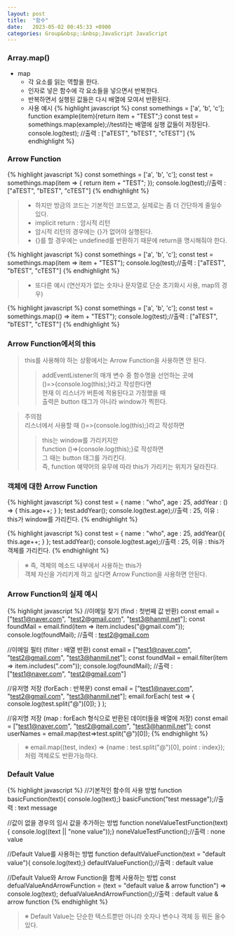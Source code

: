 ```yaml
---
layout: post
title:  "함수"
date:   2023-05-02 00:45:33 +0900
categories: Group&nbsp;:&nbsp;JavaScript JavaScript
---
```


### Array.map()

- map
    - 각 요소를 읽는 역할을 한다.
    - 인자로 넣은 함수에 각 요소들을 넣으면서 반복한다.
    - 반복하면서 실행된 값들은 다시 배열에 모여서 반환된다.
    - 사용 예시
        {% highlight javascript %}
        const somethings = ['a', 'b', 'c'];
        function example(item){return item + "TEST";}
        const test = somethings.map(example);//test라는 배열에 실행 값들이 저장된다.
        console.log(test); //출력 : ["aTEST", "bTEST", "cTEST"]
        {% endhighlight %}


### Arrow Function

{% highlight javascript %}
const somethings = ['a', 'b', 'c'];
const test = somethings.map(item => {
    return item + "TEST";
});
console.log(test);//출력 : ["aTEST", "bTEST", "cTEST"]
{% endhighlight %}
  
> - 하지만 방금의 코드는 기본적인 코드였고, 실제로는 좀 더 간단하게 줄일수 있다.
>- implicit return : 암시적 리턴
>- 암시적 리턴의 경우에는 {}가 없어야 실행된다.
>- {}를 할 경우에는 undefined를 반환하기 때문에 return을 명시해줘야 한다.
  
{% highlight javascript %}
const somethings = ['a', 'b', 'c'];
const test = somethings.map(item => item + "TEST");
console.log(test);//출력 : ["aTEST", "bTEST", "cTEST"]
{% endhighlight %}

> - 또다른 예시 (연산자가 없는 숫자나 문자열로 단순 초기화시 사용, map의 경우)

{% highlight javascript %}
const somethings = ['a', 'b', 'c'];
const test = somethings.map(() => item + "TEST");
console.log(test);//출력 : ["aTEST", "bTEST", "cTEST"]
{% endhighlight %}

### Arrow Function에서의 this

>this를 사용해야 하는 상황에서는 Arrow Function을 사용하면 안 된다.
>>addEventListener의 매개 변수 중 함수명을 선언하는 곳에  
>>()=>{console.log(this);}라고 작성한다면  
>>현재 이 리스너가 버튼에 적용된다고 가정했을 때  
>>출력은 button 태그가 아니라 window가 찍힌다.

>주의점  
>리스너에서 사용할 때 ()=>{console.log(this);}라고 작성하면  
>>this는 window를 가리키지만  
>>function ()=>{console.log(this);}로 작성하면  
>>그 때는 button 태그를 가리킨다.  
>>즉, function 예약어의 유무에 따라 this가 가리키는 위치가 달라진다.  

### 객체에 대한 Arrow Function

{% highlight javascript %}
const test = {
    name : "who",
    age : 25,
    addYear : () => {
        this.age++;
    }
};
test.addYear();
console.log(test.age);//출력 : 25, 이유 : this가 window를 가리킨다.
{% endhighlight %}

{% highlight javascript %}
const test = {
    name : "who",
    age : 25,
    addYear(){
        this.age++;
    }
};
test.addYear();
console.log(test.age);//출력 : 25, 이유 : this가 객체를 가리킨다.
{% endhighlight %}

>※ 즉, 객체의 메소드 내부에서 사용하는 this가  
>객체 자신을 가리키게 하고 싶다면 Arrow Function을 사용하면 안된다.

### Arrow Function의 실제 예시

{% highlight javascript %}
//이메일 찾기 (find : 첫번째 값 반환)
const email = ["test1@naver.com", "test2@gmail.com", "test3@hanmil.net"];
const foundMail = email.find(item => item.includes("@gmail.com"));
console.log(foundMail); //출력 : test2@gmail.com

//이메일 필터 (filter : 배열 반환)
const email = ["test1@naver.com", "test2@gmail.com", "test3@hanmil.net"];
const foundMail = email.filter(item => item.includes(".com"));
console.log(foundMail); //출력 : ["test1@naver.com", "test2@gmail.com"]

//유저명 저장 (forEach : 반복문)
const email = ["test1@naver.com", "test2@gmail.com", "test3@hanmil.net"];
email.forEach(
test => { console.log(test.split("@")[0]); }
);

//유저명 저장 (map : forEach 형식으로 반환된 데이터들을 배열에 저장)
const email = ["test1@naver.com", "test2@gmail.com", "test3@hanmil.net"];
const userNames = email.map(test=>test.split("@")[0]);
{% endhighlight %}

>※ email.map((test, index) => {name : test.split("@")[0], point : index});처럼 객체로도 반환가능하다.

### Default Value

{% highlight javascript %}
//기본적인 함수의 사용 방법
function basicFunction(text){ console.log(text);}
basicFunction("test message");//출력 : text message

//값이 없을 경우의 임시 값을 추가하는 방법
function noneValueTestFunction(text){ console.log((text || "none value"));}
noneValueTestFunction();//출력 : none value

//Default Value를 사용하는 방법
function defaultValueFunction(text = "default value"){ console.log(text);}
defaultValueFunction();//출력 : default value

//Default Value와 Arrow Function을 함께 사용하는 방법
const defualValueAndArrowFunction = (text = "default value & arrow function") => console.log(text);
defualValueAndArrowFunction();//출력 : default value & arrow function
{% endhighlight %}

>※ Default Value는 단순한 텍스트뿐만 아니라 숫자나 변수나 객체 등 뭐든 올수 있다.